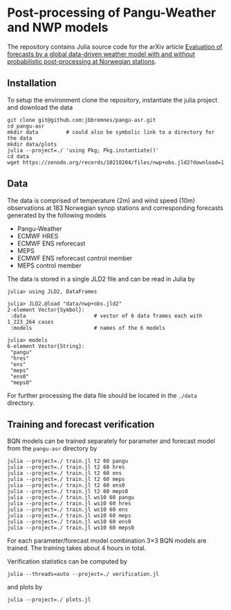 #  Post-processing of Pangu-Weather and NWP models
The repository contains Julia source code for the arXiv article [Evaluation of forecasts by a global data-driven weather model with and without probabilistic post-processing at Norwegian stations](https://arxiv.org/abs/2309.01247).

##  Installation
To setup the environment clone the repository, instantiate the julia project and download the data
```
git clone git@github.com:jbbremnes/pangu-asr.git
cd pangu-asr
mkdir data         # could also be symbolic link to a directory for the data
mkdir data/plots
julia --project=./ 'using Pkg; Pkg.instantiate()'
cd data
wget https://zenodo.org/records/10210204/files/nwp+obs.jld2?download=1
```

##  Data
The data is comprised of temperature (2m) and wind speed (10m) observations at 183 Norwegian synop stations and corresponding forecasts generated by the following models
* Pangu-Weather
* ECMWF HRES
* ECMWF ENS reforecast
* MEPS
* ECMWF ENS reforecast control member
* MEPS control member

The data is stored in a single JLD2 file and can be read in Julia by
```
julia> using JLD2, DataFrames

julia> JLD2.@load "data/nwp+obs.jld2"
2-element Vector{Symbol}:
 :data                      # vector of 6 data frames each with 1_223_264 cases
 :models                    # names of the 6 models

julia> models
6-element Vector{String}:
 "pangu"
 "hres"
 "ens"
 "meps"
 "ens0"
 "meps0"
```
For further processing the data file should be located in the `./data` directory.

## Training and forecast verification
BQN models can be trained separately for parameter and forecast model from the `pangu-asr` directory by
```
julia --project=./ train.jl t2 60 pangu
julia --project=./ train.jl t2 60 hres
julia --project=./ train.jl t2 60 ens
julia --project=./ train.jl t2 60 meps
julia --project=./ train.jl t2 60 ens0
julia --project=./ train.jl t2 60 meps0
julia --project=./ train.jl ws10 60 pangu
julia --project=./ train.jl ws10 60 hres
julia --project=./ train.jl ws10 60 ens
julia --project=./ train.jl ws10 60 meps
julia --project=./ train.jl ws10 60 ens0
julia --project=./ train.jl ws10 60 meps0
```
For each parameter/forecast model combination 3×3 BQN models are trained. The training takes about 4 hours in total.

Verification statistics can be computed by
```
julia --threads=auto --project=./ verification.jl
```
and plots by
```
julia --project=./ plots.jl
```

